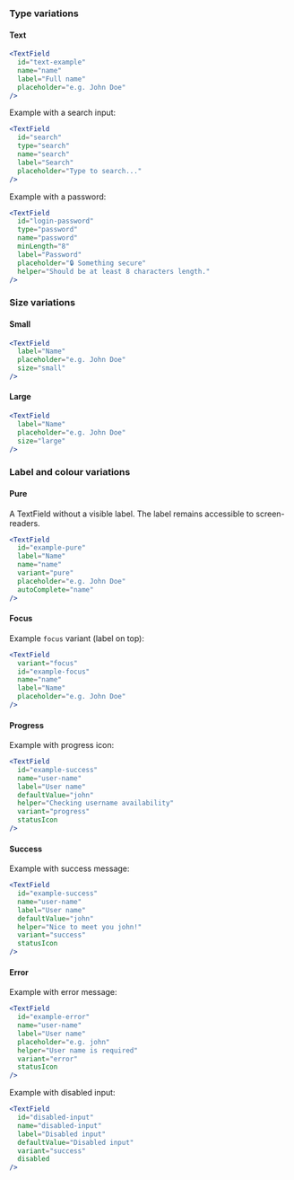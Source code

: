 ### Type variations

#### Text

```jsx
<TextField
  id="text-example"
  name="name"
  label="Full name"
  placeholder="e.g. John Doe"
/>
```



Example with a search input:

```jsx
<TextField
  id="search"
  type="search"
  name="search"
  label="Search"
  placeholder="Type to search..."
/>
```

Example with a password:

```jsx
<TextField
  id="login-password"
  type="password"
  name="password"
  minLength="8"
  label="Password"
  placeholder="🔒 Something secure"
  helper="Should be at least 8 characters length."
/>
```

### Size variations

#### Small

```jsx
<TextField
  label="Name"
  placeholder="e.g. John Doe"
  size="small"
/>
```

#### Large

```jsx
<TextField
  label="Name"
  placeholder="e.g. John Doe"
  size="large"
/>
```

### Label and colour variations

#### Pure

A TextField without a visible label. The label remains accessible to
screen-readers.

```jsx
<TextField
  id="example-pure"
  label="Name"
  name="name"
  variant="pure"
  placeholder="e.g. John Doe"
  autoComplete="name"
/>
```

#### Focus

Example `focus` variant (label on top):

```jsx
<TextField
  variant="focus"
  id="example-focus"
  name="name"
  label="Name"
  placeholder="e.g. John Doe"
/>
```

#### Progress

Example with progress icon:

```jsx
<TextField
  id="example-success"
  name="user-name"
  label="User name"
  defaultValue="john"
  helper="Checking username availability"
  variant="progress"
  statusIcon
/>
```

#### Success

Example with success message:

```jsx
<TextField
  id="example-success"
  name="user-name"
  label="User name"
  defaultValue="john"
  helper="Nice to meet you john!"
  variant="success"
  statusIcon
/>
```

#### Error

Example with error message:

```jsx
<TextField
  id="example-error"
  name="user-name"
  label="User name"
  placeholder="e.g. john"
  helper="User name is required"
  variant="error"
  statusIcon
/>
```

Example with disabled input:

```jsx
<TextField
  id="disabled-input"
  name="disabled-input"
  label="Disabled input"
  defaultValue="Disabled input"
  variant="success"
  disabled
/>
```

